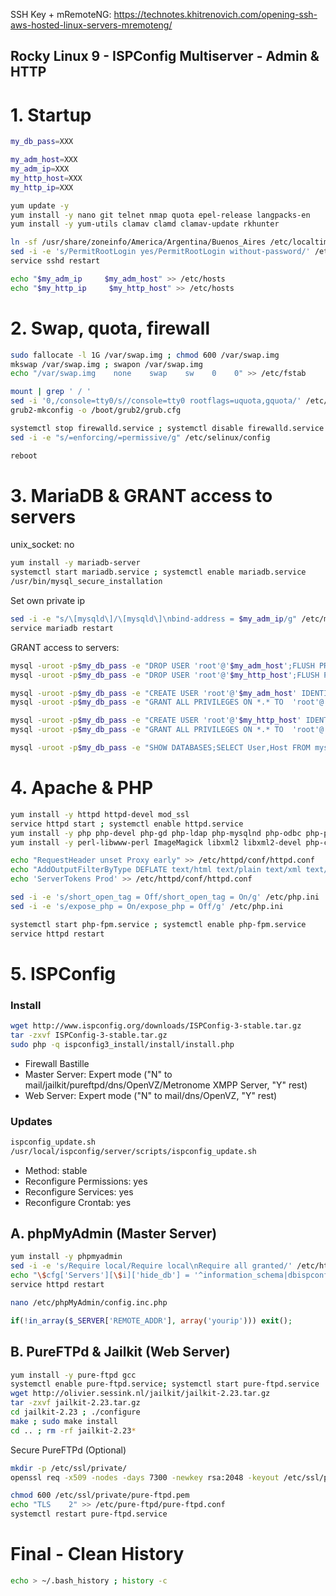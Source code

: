 SSH Key + mRemoteNG: https://technotes.khitrenovich.com/opening-ssh-aws-hosted-linux-servers-mremoteng/

## Rocky Linux 9 - ISPConfig Multiserver - Admin & HTTP

# 1. Startup
```sh
my_db_pass=XXX

my_adm_host=XXX
my_adm_ip=XXX
my_http_host=XXX
my_http_ip=XXX
```

```sh
yum update -y
yum install -y nano git telnet nmap quota epel-release langpacks-en
yum install -y yum-utils clamav clamd clamav-update rkhunter

ln -sf /usr/share/zoneinfo/America/Argentina/Buenos_Aires /etc/localtime
sed -i -e 's/PermitRootLogin yes/PermitRootLogin without-password/' /etc/ssh/sshd_config
service sshd restart

echo "$my_adm_ip     $my_adm_host" >> /etc/hosts
echo "$my_http_ip     $my_http_host" >> /etc/hosts
```

# 2. Swap, quota, firewall
```sh
sudo fallocate -l 1G /var/swap.img ; chmod 600 /var/swap.img
mkswap /var/swap.img ; swapon /var/swap.img
echo "/var/swap.img    none    swap    sw    0    0" >> /etc/fstab

mount | grep ' / '
sed -i '0,/console=tty0/s//console=tty0 rootflags=uquota,gquota/' /etc/default/grub
grub2-mkconfig -o /boot/grub2/grub.cfg

systemctl stop firewalld.service ; systemctl disable firewalld.service
sed -i -e "s/=enforcing/=permissive/g" /etc/selinux/config

reboot
```

# 3. MariaDB & GRANT access to servers
unix_socket: no
```sh
yum install -y mariadb-server
systemctl start mariadb.service ; systemctl enable mariadb.service
/usr/bin/mysql_secure_installation
```
Set own private ip
```sh
sed -i -e "s/\[mysqld\]/\[mysqld\]\nbind-address = $my_adm_ip/g" /etc/my.cnf.d/mariadb-server.cnf
service mariadb restart
```
GRANT access to servers:
```sh
mysql -uroot -p$my_db_pass -e "DROP USER 'root'@'$my_adm_host';FLUSH PRIVILEGES"
mysql -uroot -p$my_db_pass -e "DROP USER 'root'@'$my_http_host';FLUSH PRIVILEGES"

mysql -uroot -p$my_db_pass -e "CREATE USER 'root'@'$my_adm_host' IDENTIFIED BY '$my_db_pass'"
mysql -uroot -p$my_db_pass -e "GRANT ALL PRIVILEGES ON *.* TO  'root'@'$my_adm_host' IDENTIFIED BY '$my_db_pass' WITH GRANT OPTION MAX_QUERIES_PER_HOUR 0 MAX_CONNECTIONS_PER_HOUR 0 MAX_UPDATES_PER_HOUR 0 MAX_USER_CONNECTIONS 0"

mysql -uroot -p$my_db_pass -e "CREATE USER 'root'@'$my_http_host' IDENTIFIED BY '$my_db_pass'"
mysql -uroot -p$my_db_pass -e "GRANT ALL PRIVILEGES ON *.* TO  'root'@'$my_http_host' IDENTIFIED BY '$my_db_pass' WITH GRANT OPTION MAX_QUERIES_PER_HOUR 0 MAX_CONNECTIONS_PER_HOUR 0 MAX_UPDATES_PER_HOUR 0 MAX_USER_CONNECTIONS 0"

mysql -uroot -p$my_db_pass -e "SHOW DATABASES;SELECT User,Host FROM mysql.user"
```

# 4. Apache & PHP
```sh
yum install -y httpd httpd-devel mod_ssl
service httpd start ; systemctl enable httpd.service
yum install -y php php-devel php-gd php-ldap php-mysqlnd php-odbc php-pear php-xml php-mbstring php-snmp php-soap php-tidy curl curl-devel
yum install -y perl-libwww-perl ImageMagick libxml2 libxml2-devel php-cli unzip bzip2 perl-DBD-mysql php-fpm mod_fcgid

echo "RequestHeader unset Proxy early" >> /etc/httpd/conf/httpd.conf
echo "AddOutputFilterByType DEFLATE text/html text/plain text/xml text/css text/javascript application/javascript" >> /etc/httpd/conf/httpd.conf
echo 'ServerTokens Prod' >> /etc/httpd/conf/httpd.conf

sed -i -e 's/short_open_tag = Off/short_open_tag = On/g' /etc/php.ini
sed -i -e 's/expose_php = On/expose_php = Off/g' /etc/php.ini

systemctl start php-fpm.service ; systemctl enable php-fpm.service
service httpd restart

```

# 5. ISPConfig
### Install
```sh
wget http://www.ispconfig.org/downloads/ISPConfig-3-stable.tar.gz
tar -zxvf ISPConfig-3-stable.tar.gz
sudo php -q ispconfig3_install/install/install.php
```
- Firewall Bastille
- Master Server: Expert mode ("N" to mail/jailkit/pureftpd/dns/OpenVZ/Metronome XMPP Server, "Y" rest)
- Web Server: Expert mode ("N" to mail/dns/OpenVZ, "Y" rest)

### Updates
```sh
ispconfig_update.sh
/usr/local/ispconfig/server/scripts/ispconfig_update.sh
```
- Method: stable
- Reconfigure Permissions: yes
- Reconfigure Services: yes
- Reconfigure Crontab: yes


## A. phpMyAdmin (Master Server)
```sh
yum install -y phpmyadmin
sed -i -e 's/Require local/Require local\nRequire all granted/' /etc/httpd/conf.d/phpMyAdmin.conf
echo "\$cfg['Servers'][\$i]['hide_db'] = '^information_schema|dbispconfig|performance_schema|mysql\$';" >> /etc/phpMyAdmin/config.inc.php
service httpd restart
```
```sh
nano /etc/phpMyAdmin/config.inc.php
```
```php
if(!in_array($_SERVER['REMOTE_ADDR'], array('yourip'))) exit();
```

## B. PureFTPd & Jailkit (Web Server)
```sh
yum install -y pure-ftpd gcc
systemctl enable pure-ftpd.service; systemctl start pure-ftpd.service
wget http://olivier.sessink.nl/jailkit/jailkit-2.23.tar.gz
tar -zxvf jailkit-2.23.tar.gz
cd jailkit-2.23 ; ./configure
make ; sudo make install
cd .. ; rm -rf jailkit-2.23*
```

Secure PureFTPd (Optional)
```sh
mkdir -p /etc/ssl/private/
openssl req -x509 -nodes -days 7300 -newkey rsa:2048 -keyout /etc/ssl/private/pure-ftpd.pem -out /etc/ssl/private/pure-ftpd.pem

```
```sh
chmod 600 /etc/ssl/private/pure-ftpd.pem
echo "TLS    2" >> /etc/pure-ftpd/pure-ftpd.conf
systemctl restart pure-ftpd.service
```

# Final - Clean History
```sh
echo > ~/.bash_history ; history -c
```

